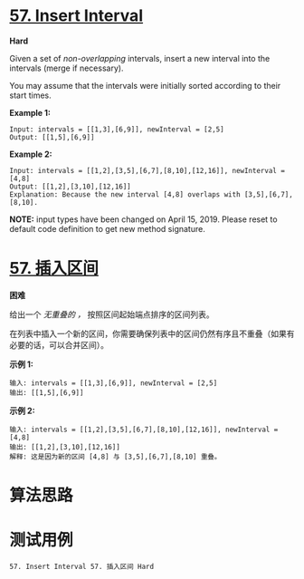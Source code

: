 # [57. Insert Interval][enTitle]

**Hard**

Given a set of  *non-overlapping*  intervals, insert a new interval into the intervals (merge if necessary).

You may assume that the intervals were initially sorted according to their start times.

**Example 1:** 

```
Input: intervals = [[1,3],[6,9]], newInterval = [2,5]
Output: [[1,5],[6,9]]

```

**Example 2:** 

```
Input: intervals = [[1,2],[3,5],[6,7],[8,10],[12,16]], newInterval = [4,8]
Output: [[1,2],[3,10],[12,16]]
Explanation: Because the new interval [4,8] overlaps with [3,5],[6,7],[8,10].
```

**NOTE:**  input types have been changed on April 15, 2019. Please reset to default code definition to get new method signature.
# [57. 插入区间][cnTitle]

**困难**

给出一个 *无重叠的 ，* 按照区间起始端点排序的区间列表。

在列表中插入一个新的区间，你需要确保列表中的区间仍然有序且不重叠（如果有必要的话，可以合并区间）。

**示例 1:** 

```
输入: intervals = [[1,3],[6,9]], newInterval = [2,5]
输出: [[1,5],[6,9]]

```

**示例 2:** 

```
输入: intervals = [[1,2],[3,5],[6,7],[8,10],[12,16]], newInterval = [4,8]
输出: [[1,2],[3,10],[12,16]]
解释: 这是因为新的区间 [4,8] 与 [3,5],[6,7],[8,10] 重叠。

```


# 算法思路

# 测试用例
```
57. Insert Interval 57. 插入区间 Hard
```

[enTitle]: https://leetcode.com/problems/insert-interval/
[cnTitle]: https://leetcode-cn.com/problems/insert-interval/
